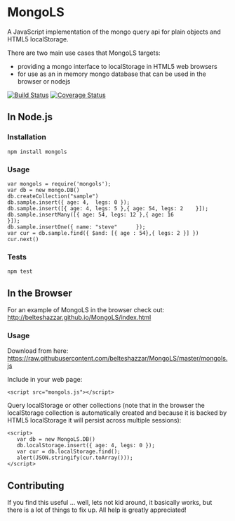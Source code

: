 
# MongoLS

A JavaScript implementation of the mongo query api for plain objects and HTML5 localStorage.

There are two main use cases that MongoLS targets:
- providing a mongo interface to localStorage in HTML5 web browsers
- for use as an in memory mongo database that can be used in the browser or nodejs

[![Build Status](https://travis-ci.org/belteshazzar/MongoLS.svg?branch=master)](https://travis-ci.org/belteshazzar/MongoLS) [![Coverage Status](https://coveralls.io/repos/github/belteshazzar/MongoLS/badge.svg?branch=master)](https://coveralls.io/github/belteshazzar/MongoLS?branch=master)

## In Node.js

### Installation

  `npm install mongols`

### Usage

    var mongols = require('mongols');
    var db = new mongo.DB()
    db.createCollection("sample")
    db.sample.insert({ age: 4,	legs: 0	});
    db.sample.insert([{ age: 4,	legs: 5	},{ age: 54, legs: 2	}]);
    db.sample.insertMany([{ age: 54, legs: 12 },{ age: 16					 }]);
    db.sample.insertOne({ name: "steve"		 });
    var cur = db.sample.find({ $and: [{ age : 54},{ legs: 2 }] })
    cur.next()

### Tests

  `npm test`

## In the Browser

For an example of MongoLS in the browser check out: http://belteshazzar.github.io/MongoLS/index.html

### Usage

Download from here: https://raw.githubusercontent.com/belteshazzar/MongoLS/master/mongols.js

Include in your web page:

    <script src="mongols.js"></script>
    
Query localStorage or other collections (note that in the browser the localStorage collection is automatically created and because it is backed by HTML5 localStorage it will persist across multiple sessions):

    <script>
       var db = new MongoLS.DB()
       db.localStorage.insert({ age: 4,	legs: 0	});
       var cur = db.localStorage.find();
       alert(JSON.stringify(cur.toArray()));
    </script>

## Contributing

If you find this useful ... well, lets not kid around, it basically works, but there is a lot of things to fix up. All help is greatly appreciated!
